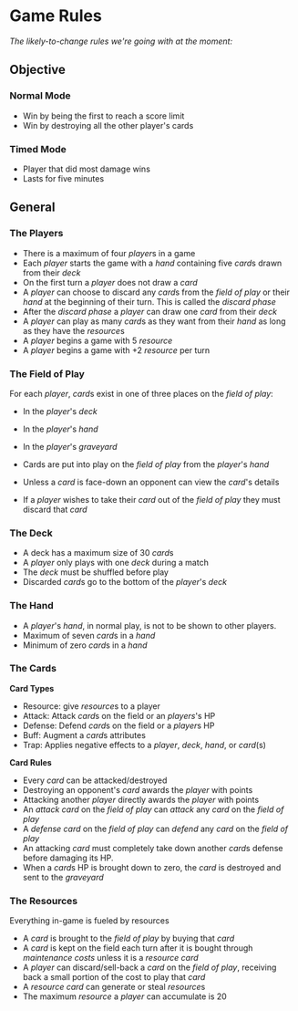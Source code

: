 # Game Rules
*The likely-to-change rules we're going with at the moment:*

## Objective
### Normal Mode
- Win by being the first to reach a score limit
- Win by destroying all the other player's cards

### Timed Mode
- Player that did most damage wins
- Lasts for five minutes

## General

### The Players
- There is a maximum of four *player*s in a game
- Each *player* starts the game with a *hand* containing five *card*s drawn from their *deck*
- On the first turn a *player* does not draw a *card*
- A *player* can choose to discard any *card*s from the *field of play* or their *hand* 
at the beginning of their turn. This is called the *discard phase*
- After the *discard phase* a *player* can draw one *card* from their *deck*
- A *player* can play as many *card*s as they want from their *hand* as long as they have the *resource*s
- A *player* begins a game with 5 *resource*
- A *player* begins a game with +2 *resource* per turn

### The Field of Play
For each *player*, *card*s exist in one of three places on the *field of play*:

- In the *player*'s *deck*
- In the *player*'s *hand*
- In the *player*'s *graveyard*

- Cards are put into play on the *field of play* from the *player*'s *hand*
- Unless a *card* is face-down an opponent can view the *card*'s details
- If a *player* wishes to take their *card* out of the *field of play* they must discard that *card*

### The Deck
- A deck has a maximum size of 30 *card*s
- A *player* only plays with one *deck* during a match
- The *deck* must be shuffled before play
- Discarded *card*s go to the bottom of the *player*'s *deck*

### The Hand
- A *player*'s *hand*, in normal play, is not to be shown to other players.
- Maximum of seven *card*s in a *hand*
- Minimum of zero *card*s in a *hand*

### The Cards
**Card Types**

- Resource: give *resource*s to a player 
- Attack: Attack *card*s on the field or an *players*'s HP
- Defense: Defend *card*s on the field or a *player*s HP
- Buff: Augment a *card*s attributes
- Trap: Applies negative effects to a *player*, *deck*, *hand*, or *card*(s)

**Card Rules**

- Every *card* can be attacked/destroyed
- Destroying an opponent's *card* awards the *player* with points
- Attacking another *player* directly awards the *player* with points
- An *attack* *card* on the *field of play* can *attack* any *card* on the *field of play*
- A *defense* *card* on the *field of play* can *defend* any *card* on the *field of play*
- An attacking *card* must completely take down another *card*s defense before damaging its HP.
- When a *card*s HP is brought down to zero, the *card* is destroyed and sent to the *graveyard*

### The Resources
Everything in-game is fueled by resources

- A *card* is brought to the *field of play* by buying that *card*
- A *card* is kept on the field each turn after it is bought through *maintenance costs* unless it is a *resource* *card*
- A *player* can discard/sell-back a *card* on the *field of play*, receiving back a small portion of the cost to play that *card*
- A *resource* *card* can generate or steal *resource*s
- The maximum *resource* a *player* can accumulate is 20